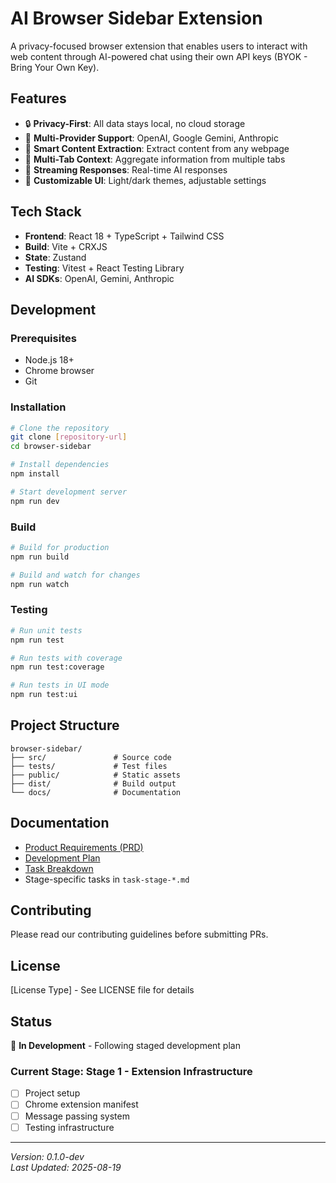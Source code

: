# AI Browser Sidebar Extension

A privacy-focused browser extension that enables users to interact with web content through AI-powered chat using their own API keys (BYOK - Bring Your Own Key).

## Features

- 🔒 **Privacy-First**: All data stays local, no cloud storage
- 🤖 **Multi-Provider Support**: OpenAI, Google Gemini, Anthropic
- 📑 **Smart Content Extraction**: Extract content from any webpage
- 🎯 **Multi-Tab Context**: Aggregate information from multiple tabs
- 💬 **Streaming Responses**: Real-time AI responses
- 🎨 **Customizable UI**: Light/dark themes, adjustable settings

## Tech Stack

- **Frontend**: React 18 + TypeScript + Tailwind CSS
- **Build**: Vite + CRXJS
- **State**: Zustand
- **Testing**: Vitest + React Testing Library
- **AI SDKs**: OpenAI, Gemini, Anthropic

## Development

### Prerequisites

- Node.js 18+
- Chrome browser
- Git

### Installation

```bash
# Clone the repository
git clone [repository-url]
cd browser-sidebar

# Install dependencies
npm install

# Start development server
npm run dev
```

### Build

```bash
# Build for production
npm run build

# Build and watch for changes
npm run watch
```

### Testing

```bash
# Run unit tests
npm run test

# Run tests with coverage
npm run test:coverage

# Run tests in UI mode
npm run test:ui
```

## Project Structure

```
browser-sidebar/
├── src/               # Source code
├── tests/             # Test files
├── public/            # Static assets
├── dist/              # Build output
└── docs/              # Documentation
```

## Documentation

- [Product Requirements (PRD)](./PRD.md)
- [Development Plan](./plan.md)
- [Task Breakdown](./task.md)
- Stage-specific tasks in `task-stage-*.md`

## Contributing

Please read our contributing guidelines before submitting PRs.

## License

[License Type] - See LICENSE file for details

## Status

🚧 **In Development** - Following staged development plan

### Current Stage: Stage 1 - Extension Infrastructure
- [ ] Project setup
- [ ] Chrome extension manifest
- [ ] Message passing system
- [ ] Testing infrastructure

---

*Version: 0.1.0-dev*  
*Last Updated: 2025-08-19*